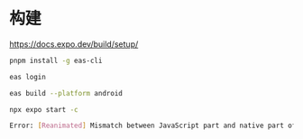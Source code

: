 # 构建

https://docs.expo.dev/build/setup/

```sh
pnpm install -g eas-cli
```

```sh
eas login
```

```sh
eas build --platform android
```

```sh
npx expo start -c
```

```sh
Error: [Reanimated] Mismatch between JavaScript part and native part of Reanimated (3.3.0 vs. 3.5.4). Did you forget to re-build the app after upgrading react-native-reanimated? If you use Expo Go, you must downgrade to 3.5.4 which is bundled into Expo SDK., js engine: hermes
```
